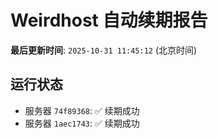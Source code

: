 # Weirdhost 自动续期报告

**最后更新时间**: `2025-10-31 11:45:12` (北京时间)

## 运行状态

- 服务器 `74f89368`: ✅ 续期成功
- 服务器 `1aec1743`: ✅ 续期成功
